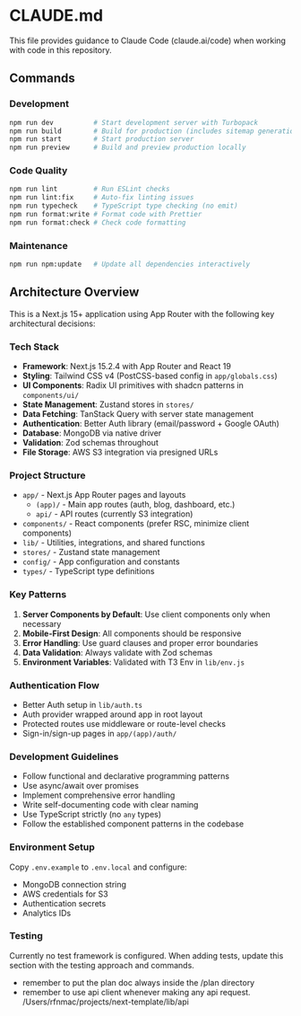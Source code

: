 # CLAUDE.md

This file provides guidance to Claude Code (claude.ai/code) when working with code in this repository.

## Commands

### Development
```bash
npm run dev          # Start development server with Turbopack
npm run build        # Build for production (includes sitemap generation)
npm run start        # Start production server
npm run preview      # Build and preview production locally
```

### Code Quality
```bash
npm run lint         # Run ESLint checks
npm run lint:fix     # Auto-fix linting issues
npm run typecheck    # TypeScript type checking (no emit)
npm run format:write # Format code with Prettier
npm run format:check # Check code formatting
```

### Maintenance
```bash
npm run npm:update   # Update all dependencies interactively
```

## Architecture Overview

This is a Next.js 15+ application using App Router with the following key architectural decisions:

### Tech Stack
- **Framework**: Next.js 15.2.4 with App Router and React 19
- **Styling**: Tailwind CSS v4 (PostCSS-based config in `app/globals.css`)
- **UI Components**: Radix UI primitives with shadcn patterns in `components/ui/`
- **State Management**: Zustand stores in `stores/`
- **Data Fetching**: TanStack Query with server state management
- **Authentication**: Better Auth library (email/password + Google OAuth)
- **Database**: MongoDB via native driver
- **Validation**: Zod schemas throughout
- **File Storage**: AWS S3 integration via presigned URLs

### Project Structure
- `app/` - Next.js App Router pages and layouts
  - `(app)/` - Main app routes (auth, blog, dashboard, etc.)
  - `api/` - API routes (currently S3 integration)
- `components/` - React components (prefer RSC, minimize client components)
- `lib/` - Utilities, integrations, and shared functions
- `stores/` - Zustand state management
- `config/` - App configuration and constants
- `types/` - TypeScript type definitions

### Key Patterns
1. **Server Components by Default**: Use client components only when necessary
2. **Mobile-First Design**: All components should be responsive
3. **Error Handling**: Use guard clauses and proper error boundaries
4. **Data Validation**: Always validate with Zod schemas
5. **Environment Variables**: Validated with T3 Env in `lib/env.js`

### Authentication Flow
- Better Auth setup in `lib/auth.ts`
- Auth provider wrapped around app in root layout
- Protected routes use middleware or route-level checks
- Sign-in/sign-up pages in `app/(app)/auth/`

### Development Guidelines
- Follow functional and declarative programming patterns
- Use async/await over promises
- Implement comprehensive error handling
- Write self-documenting code with clear naming
- Use TypeScript strictly (no `any` types)
- Follow the established component patterns in the codebase

### Environment Setup
Copy `.env.example` to `.env.local` and configure:
- MongoDB connection string
- AWS credentials for S3
- Authentication secrets
- Analytics IDs

### Testing
Currently no test framework is configured. When adding tests, update this section with the testing approach and commands.
- remember to put the plan doc always inside the /plan directory
- remember to use api client whenever making any api request. /Users/rfnmac/projects/next-template/lib/api